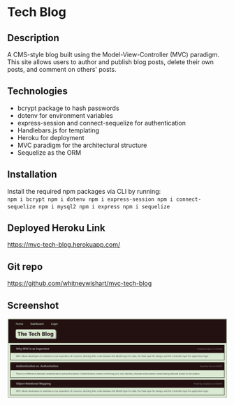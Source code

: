 # Tech Blog
## Description
A CMS-style blog built using the Model-View-Controller (MVC) paradigm. This site allows users to author and publish blog posts, delete their own posts, and comment on others' posts.

## Technologies
- bcrypt package to hash passwords
- dotenv for environment variables
- express-session and connect-sequelize for authentication
- Handlebars.js for templating
- Heroku for deployment
- MVC paradigm for the architectural structure
- Sequelize as the ORM

## Installation
Install the required npm packages via CLI by running:<br>
`npm i bcrypt npm i dotenv npm i express-session npm i connect-sequelize npm i mysql2 npm i express npm i sequelize`

## Deployed Heroku Link
https://mvc-tech-blog.herokuapp.com/

## Git repo
https://github.com/whitneywishart/mvc-tech-blog

## Screenshot
<img src="./assets/images/screenshot.png" width="1000">
